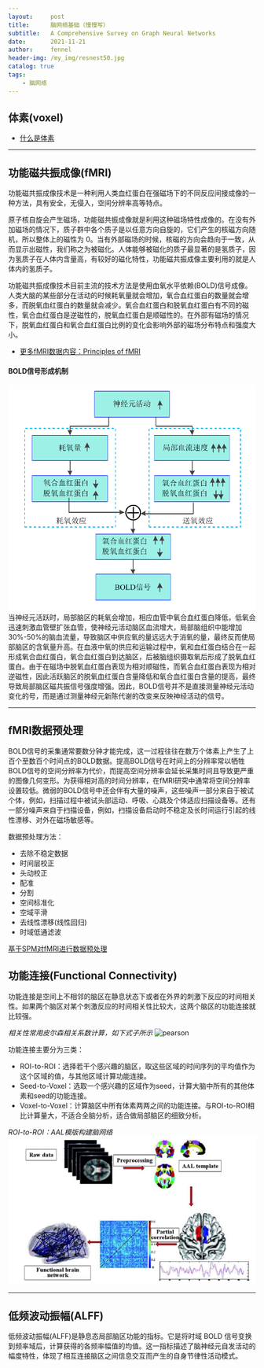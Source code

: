 ```yaml
---
layout:     post
title:      脑网络基础（慢慢写）
subtitle:   A Comprehensive Survey on Graph Neural Networks
date:       2021-11-21
author:     fennel
header-img: /my_img/resnest50.jpg
catalog: true
tags:
    - 脑网络
---
```


## 体素(voxel)

- [什么是体素](https://zhuanlan.zhihu.com/p/348563616)

---

## 功能磁共振成像(fMRI)

功能磁共振成像技术是一种利用人类血红蛋白在强磁场下的不同反应间接成像的一种方法，具有安全，无侵入，空间分辨率高等特点。<br>

原子核自旋会产生磁场，功能磁共振成像就是利用这种磁场特性成像的。在没有外加磁场的情况下，质子群中各个质子是以任意方向自旋的，它们产生的核磁方向随机，所以整体上的磁性为 0。当有外部磁场的时候，核磁的方向会趋向于一致，从而显示出磁性，我们称之为被磁化。人体能够被磁化的质子最显著的是氢质子，因为氢质子在人体内含量高，有较好的磁化特性，功能磁共振成像主要利用的就是人体内的氢质子。<br>

功能磁共振成像技术目前主流的技术方法是使用血氧水平依赖(BOLD)信号成像。人类大脑的某些部分在活动的时候耗氧量就会增加，氧合血红蛋白的数量就会增多，而脱氧血红蛋白的数量就会减少。氧合血红蛋白和脱氧血红蛋白有不同的磁性，氧合血红蛋白是逆磁性的，脱氧血红蛋白是顺磁性的。在外部有磁场的情况下，脱氧血红蛋白和氧合血红蛋白比例的变化会影响外部的磁场分布特点和强度大小。<br>

- [更多fMRI数据内容：Principles of fMRI](https://zhuanlan.zhihu.com/p/22002650)

#### BOLD信号形成机制

![brainp1](/my_img/brainp1.png)
当神经元活跃时，局部脑区的耗氧会增加，相应血管中氧合血红蛋白降低，低氧会迅速刺激血管壁扩张血管，使神经元活动脑区血流增大，局部脑组织中能增加30%-50%的脑血流量，导致脑区中供应氧的量远远大于消氧的量，最终反而使局部脑区的含氧量升高。在血液中氧的供应和运输过程中，氧和血红蛋白结合在一起形成氧合血红蛋白，氧合血红蛋白到达脑区，后被脑组织摄取氧后形成了脱氧血红蛋白。由于在磁场中脱氧血红蛋白表现为相对顺磁性，而氧合血红蛋白表现为相对逆磁性，因此活跃脑区的脱氧血红蛋白含量降低和氧合血红蛋白含量的提高，最终导致局部脑区磁共振信号强度增强。因此，BOLD信号并不是直接测量神经元活动变化的号，而是通过测量神经元新陈代谢的改变来反映神经活动的信号。

---

## fMRI数据预处理

BOLD信号的采集通常要数分钟才能完成，这一过程往往在数万个体素上产生了上百个至数百个时间点的BOLD数据。提高BOLD信号在时间上的分辨率常以牺牲BOLD信号的空间分辨率为代价，而提高空间分辨率会延长采集时间且导致更严重的图像几何变形。为获得相对高的时间分辨率，在fMRI研究中通常将空间分辨率设置较低。微弱的BOLD信号中还会伴有大量的噪声，这些噪声一部分来自于被试个体，例如，扫描过程中被试头部运动、呼吸、心跳及个体适应扫描设备等。还有一部分噪声来自于扫描设备，例如，扫描设备启动时不稳定及长时间运行引起的线性漂移、对外在磁场敏感等。

数据预处理方法：
- 去除不稳定数据
- 时间层校正
- 头动校正
- 配准
- 分割
- 空间标准化
- 空域平滑
- 去线性漂移(线性回归)
- 时域低通滤波

[基于SPM对fMRI进行数据预处理](https://zhuanlan.zhihu.com/p/37264911)

## 功能连接(Functional Connectivity)

功能连接是空间上不相邻的脑区在静息状态下或者在外界的刺激下反应的时间相关性。如果两个脑区对某个刺激反应的时间相关性比较大，这两个脑区的功能连接就比较强。<br>

*相关性常用皮尔森相关系数计算，如下式子所示*
![pearson](https://latex.codecogs.com/svg.image?\rho&space;=\frac{Cov(X,Y)}{\sqrt{Var(X)Var(Y)}})

功能连接主要分为三类：
- ROI-to-ROI：选择若干个感兴趣的脑区，取这些区域的时间序列的平均值作为这个区域的值，与其他区域计算功能连接。
- Seed-to-Voxel：选取一个感兴趣的区域作为seed，计算大脑中所有的其他体素和seed的功能连接。
- Voxel-to-Voxel：计算脑区中所有体素两两之间的功能连接。与ROI-to-ROI相比计算量大，不适合全脑分析，适合做局部脑区的细致分析。

*ROI-to-ROI：AAL模版构建脑网络*
![brainp2](/my_img/brainp2.png)

---

## 低频波动振幅(ALFF)

低频波动振幅(ALFF)是静息态局部脑区功能的指标。它是将时域 BOLD 信号变换到频率域后，计算获得的各频率幅值的均值。这一指标描述了脑神经元自发活动的幅度特性，体现了相互连接脑区之间信息交互而产生的自身节律性活动模式。
